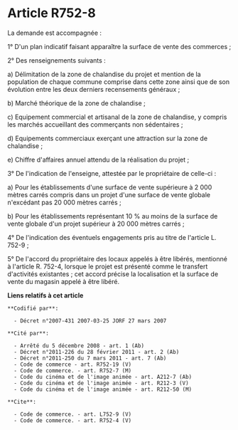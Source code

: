 # Article R752-8

La demande est accompagnée :

1° D'un plan indicatif faisant apparaître la surface de vente des commerces ;

2° Des renseignements suivants :

a) Délimitation de la zone de chalandise du projet et mention de la population de chaque commune comprise dans cette zone
ainsi que de son évolution entre les deux derniers recensements généraux ;

b) Marché théorique de la zone de chalandise ;

c) Equipement commercial et artisanal de la zone de chalandise, y compris les marchés accueillant des commerçants non
sédentaires ;

d) Equipements commerciaux exerçant une attraction sur la zone de chalandise ;

e) Chiffre d'affaires annuel attendu de la réalisation du projet ;

3° De l'indication de l'enseigne, attestée par le propriétaire de celle-ci :

a) Pour les établissements d'une surface de vente supérieure à 2 000 mètres carrés compris dans un projet d'une surface de
vente globale n'excédant pas 20 000 mètres carrés ;

b) Pour les établissements représentant 10 % au moins de la surface de vente globale d'un projet supérieur à 20 000 mètres
carrés ;

4° De l'indication des éventuels engagements pris au titre de l'article L. 752-9 ;

5° De l'accord du propriétaire des locaux appelés à être libérés, mentionné à l'article R. 752-4, lorsque le projet est
présenté comme le transfert d'activités existantes ; cet accord précise la localisation et la surface de vente du magasin
appelé à être libéré.

**Liens relatifs à cet article**

	**Codifié par**:

	  - Décret n°2007-431 2007-03-25 JORF 27 mars 2007

	**Cité par**:

	  - Arrêté du 5 décembre 2008 - art. 1 (Ab)
	  - Décret n°2011-226 du 28 février 2011 - art. 2 (Ab)
	  - Décret n°2011-250 du 7 mars 2011 - art. 7 (Ab)
	  - Code de commerce - art. R752-19 (V)
	  - Code de commerce. - art. R752-7 (M)
	  - Code du cinéma et de l'image animée - art. A212-7 (Ab)
	  - Code du cinéma et de l'image animée - art. R212-3 (V)
	  - Code du cinéma et de l'image animée - art. R212-50 (M)

	**Cite**:

	  - Code de commerce. - art. L752-9 (V)
	  - Code de commerce. - art. R752-4 (V)
